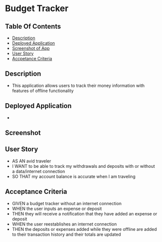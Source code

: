 # Budget Tracker

## Table Of Contents
* [Description](#description)
* [Deployed Application](#deployed-application)
* [Screenshot of App](#screenshot)
* [User Story](#user-story)
* [Accpetance Criteria](#acceptance-criteria)

## Description
* This application allows users to track their money information with features of offline functionality

## Deployed Application
* 

## Screenshot

## User Story
* AS AN avid traveler
* I WANT to be able to track my withdrawals and deposits with or without a data/internet connection
* SO THAT my account balance is accurate when I am traveling 

## Acceptance Criteria
* GIVEN a budget tracker without an internet connection
* WHEN the user inputs an expense or deposit
* THEN they will receive a notification that they have added an expense or deposit
* WHEN the user reestablishes an internet connection
* THEN the deposits or expenses added while they were offline are added to their transaction history and their totals are updated
